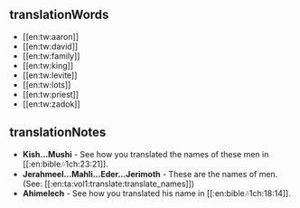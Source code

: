 ## translationWords

* [[en:tw:aaron]]
* [[en:tw:david]]
* [[en:tw:family]]
* [[en:tw:king]]
* [[en:tw:levite]]
* [[en:tw:lots]]
* [[en:tw:priest]]
* [[en:tw:zadok]]

## translationNotes

* **Kish...Mushi** - See how you translated the names of these men in [[:en:bible:notes:1ch:23:21]].
* **Jerahmeel...Mahli...Eder...Jerimoth** - These are the names of men. (See: [[:en:ta:vol1:translate:translate_names]])
* **Ahimelech** - See how you translated his name in [[:en:bible:notes:1ch:18:14]].
